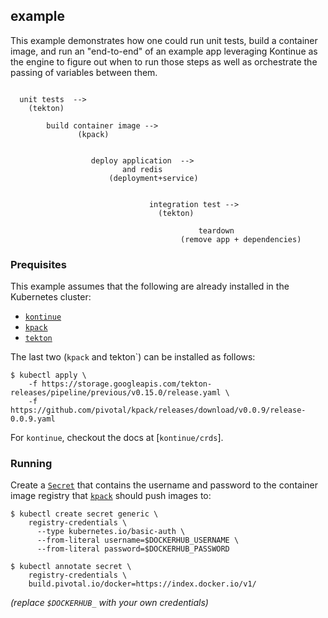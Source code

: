 ## example

This example demonstrates how one could run unit tests, build a container image,
and run an "end-to-end" of an example app leveraging Kontinue as the engine to
figure out when to run those steps as well as orchestrate the passing of
variables between them.


```

  unit tests  -->
    (tekton) 

        build container image --> 
               (kpack)                


                  deploy application  -->
                         and redis
                      (deployment+service)                


                               integration test -->
                                 (tekton)       

                                          teardown
                                      (remove app + dependencies)

```

### Prequisites

This example assumes that the following are already installed in the Kubernetes cluster:

- [`kontinue`]
- [`kpack`]
- [`tekton`]

The last two (`kpack` and tekton`) can be installed as follows:

```console
$ kubectl apply \
    -f https://storage.googleapis.com/tekton-releases/pipeline/previous/v0.15.0/release.yaml \
    -f https://github.com/pivotal/kpack/releases/download/v0.0.9/release-0.0.9.yaml
```

For `kontinue`, checkout the docs at [`kontinue/crds`].


### Running

Create a [`Secret`] that contains the username and password to the container
image registry that [`kpack`] should push images to:

```console
$ kubectl create secret generic \
    registry-credentials \
      --type kubernetes.io/basic-auth \
      --from-literal username=$DOCKERHUB_USERNAME \
      --from-literal password=$DOCKERHUB_PASSWORD

$ kubectl annotate secret \
    registry-credentials \
    build.pivotal.io/docker=https://index.docker.io/v1/
```

*(replace `$DOCKERHUB_` with your own credentials)*


[`Secret`]: https://kubernetes.io/docs/concepts/configuration/secret/
[`kontinue`]: https://github.com/kontinue/crds
[`kpack`]: https://github.com/pivotal/kpack
[`tekton`]: https://github.com/tektoncd/pipeline

